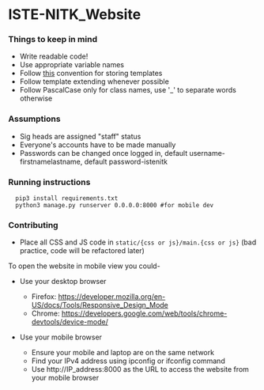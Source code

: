 # ISTE-NITK_Website

### Things to keep in mind

- Write readable code!
- Use appropriate variable names
- Follow <a href="https://stackoverflow.com/a/1747960/4417613">this</a> convention for storing templates
- Follow template extending whenever possible
- Follow PascalCase only for class names, use '_' to separate words otherwise

### Assumptions

- Sig heads are assigned "staff" status
- Everyone's accounts have to be made manually
- Passwords can be changed once logged in, default username-firstnamelastname, default password-istenitk

### Running instructions
```
  pip3 install requirements.txt
  python3 manage.py runserver 0.0.0.0:8000 #for mobile dev
```

### Contributing

- Place all CSS and JS code in `static/{css or js}/main.{css or js}` (bad practice, code will be refactored later)


To open the website in mobile view you could-

- Use your desktop browser
  - Firefox: https://developer.mozilla.org/en-US/docs/Tools/Responsive_Design_Mode
  - Chrome: https://developers.google.com/web/tools/chrome-devtools/device-mode/
  
- Use your mobile browser
  - Ensure your mobile and laptop are on the same network
  - Find your IPv4 address using ipconfig or ifconfig command
  - Use http://IP_address:8000 as the URL to access the website from your mobile browser
